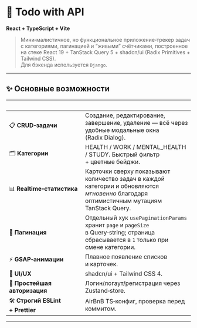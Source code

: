 # 📝 Todo with API  
**React + TypeScript + Vite**

> Мини‑малистичное, но функциональное приложение‑трекер задач с категориями, пагинацией и “живыми” счётчиками, построенное на стеке React 19 + TanStack Query 5 + shadcn/ui (Radix Primitives + Tailwind CSS).  
> Для бэкенда используется `Django`.

---

## ✨ Основные возможности
|  | |
|---|---|
| 📋 **CRUD‑задачи** | Создание, редактирование, завершение, удаление — всё через удобные модальные окна (Radix Dialog). |
| 🗂 **Категории** | HEALTH / WORK / MENTAL_HEALTH / STUDY. Быстрый фильтр + цветные бейджи. |
| 📊 **Realtime‑статистика** | Карточки сверху показывают количество задач в каждой категории и обновляются *мгновенно* благодаря оптимистичным мутациям TanStack Query. |
| 🔄 **Пагинация** | Отдельный хук `usePaginationParams` хранит `page` и `pageSize` в Query‑string; страница сбрасывается в `1` только при смене категории. |
| ⚡ **GSAP‑анимации** | Плавное появление списков и карточек. |
| 🎨 **UI/UX** | shadcn/ui + Tailwind CSS 4. |
| 🔐 **Простейшая авторизация** | Логин/логаут/регистрация через Zustand‑store. |
| 🛠 **Строгий ESLint + Prettier** | AirBnB TS‑конфиг, проверка перед коммитом. |

---

